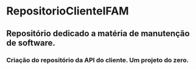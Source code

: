 # RepositorioClienteIFAM

## Repositório dedicado a matéria de manutenção de software.

### Criação do repositório da API do cliente. Um projeto do zero.
